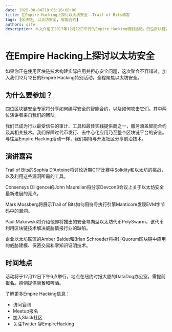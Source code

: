 ```yaml
---
date: 2025-08-04T18:05:16+08:00
title: 在Empire Hacking上探讨以太坊安全——Trail of Bits博客
tags: [区块链, 以太坊安全, 智能合约]
authors: qife
description: 本文介绍了2017年12月12日举行的Empire Hacking特别活动，四位区块链安全专家将分享如何编写安全的智能合约以及如何攻击它们，涉及Solidity挑战、EVM字节码漏洞发现等核心技术话题。
---
```


# 在Empire Hacking上探讨以太坊安全

如果你正在使用区块链技术构建实际应用并担心安全问题，这次聚会不容错过。加入我们12月12日的Empire Hacking特别活动，全程聚焦以太坊安全。

## 为什么要参加？

四位区块链安全专家将分享如何编写安全的智能合约，以及如何攻击它们。其中两位演讲者来自我们的团队。

我们已成为行业最受信任的审计、工具和最佳实践提供商之一，服务涵盖智能合约及其相关技术。我们保障过代币发行、去中心化应用乃至整个区块链平台的安全。与往届Empire Hacking活动一样，我们期待与开发社区分享前沿技术。

## 演讲嘉宾

Trail of Bits的Sophia D'Antoine将讨论近期CTF比赛中Solidity和以太坊的挑战，以及利用这些漏洞所需的工具。

Consensys Diligence的John Maurelian将分享Devcon3会议上关于以太坊安全最新进展的亮点。

Mark Mossberg将展示Trail of Bits如何用符号执行引擎Manticore发现EVM字节码中的漏洞。

Paul Makowski将介绍他即将推出的安全导向型以太坊代币PolySwarm，该代币利用区块链技术解决威胁情报行业的缺陷。

企业以太坊联盟的Amber Baldet和Brian Schroeder将探讨Quorum区块链中应用的威胁建模、保密交易和零知识证明技术。

## 时间地点

活动将于12月12日下午6点举行，地点在纽约时报大厦的DataDog办公室。需提前报名。照例提供简餐和啤酒。

了解更多Empire Hacking信息：
- 访问官网
- Meetup报名
- 加入Slack社区
- 关注Twitter @EmpireHacking